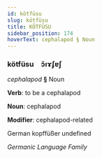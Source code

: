 ```yaml
---
id: kötfüsu
slug: kötfüsu
title: KÖTFÜSU
sidebar_position: 174
hoverText: cephalapod § Noun
---
```


### kötfüsu&emsp;<span kind="abugida">ɔ̆ıɤʄɐʃ</span>

*cephalapod* **§** Noun

**Verb**: to be a cephalapod

**Noun**: cephalapod

**Modifier**: cephalapod-related

German kopffüßer undefined

*Germanic Language Family*